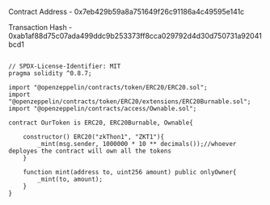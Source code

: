 Contract Address - 0x7eb429b59a8a751649f26c91186a4c49595e141c

Transaction Hash - 0xab1af88d75c07ada499ddc9b253373ff8cca029792d4d30d750731a92041bcd1

```sol

// SPDX-License-Identifier: MIT
pragma solidity ^0.8.7;

import "@openzeppelin/contracts/token/ERC20/ERC20.sol";
import "@openzeppelin/contracts/token/ERC20/extensions/ERC20Burnable.sol";
import "@openzeppelin/contracts/access/Ownable.sol";

contract OurToken is ERC20, ERC20Burnable, Ownable{
    
    constructor() ERC20("zkThon1", "ZKT1"){
        _mint(msg.sender, 1000000 * 10 ** decimals());//whoever deployes the contract will own all the tokens 
    }

    function mint(address to, uint256 amount) public onlyOwner{
        _mint(to, amount);
    }
}

```
